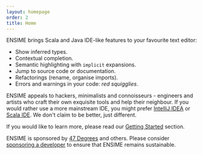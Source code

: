 ```yaml
---
layout: homepage
order: 2
title: Home
---
```


ENSIME brings Scala and Java IDE-like features to your favourite text editor:

- Show inferred types.
- Contextual completion.
- Semantic highlighting with `implicit` expansions.
- Jump to source code or documentation.
- Refactorings (rename, organise imports).
- Errors and warnings in your code: *red squigglies*.

ENSIME appeals to hackers, minimalists and connoisseurs - engineers and artists who craft their own exquisite tools and help their neighbour. If you would rather use a more mainstream IDE, you might prefer [IntelliJ IDEA](https://www.jetbrains.com/help/idea/2016.1/creating-and-running-your-scala-application.html) or [Scala IDE](http://scala-ide.org/). We don't claim to be better, just different.

If you would like to learn more, please read our [Getting Started](getting_started) section.

ENSIME is sponsored by [47 Degrees](http://www.47deg.com/) and others. Please consider [sponsoring a developer](sponsor) to ensure that ENSIME remains sustainable.
